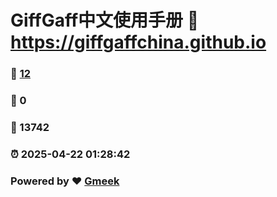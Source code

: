 # GiffGaff中文使用手册 :link: https://giffgaffchina.github.io 
### :page_facing_up: [12](https://giffgaffchina.github.io/tag.html) 
### :speech_balloon: 0 
### :hibiscus: 13742 
### :alarm_clock: 2025-04-22 01:28:42 
### Powered by :heart: [Gmeek](https://github.com/Meekdai/Gmeek)
